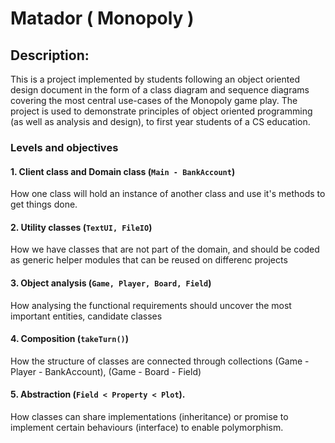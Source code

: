# Matador ( Monopoly )

## Description:
This is a project implemented by students following an object oriented design document in the form of a class diagram and sequence diagrams covering the most central use-cases of the Monopoly game play.
The project is used to demonstrate principles of object oriented programming (as well as analysis and design), to first year students of a CS education.


### Levels and objectives
#### 1. Client class and Domain class (```Main - BankAccount```)<br />
How one class will hold an instance of another class and use it's methods to get things done.
#### 2. Utility classes (```TextUI, FileIO```)<br />
How we have classes that are not part of the domain, and should be coded as generic helper modules that can be reused on differenc projects
#### 3. Object analysis (```Game, Player, Board, Field```)<br /> 
How analysing the functional requirements should uncover the most important entities, candidate classes  
#### 4. Composition (```takeTurn()```)<br />
How the structure of classes are connected through collections (Game - Player - BankAccount), (Game - Board - Field)
#### 5. Abstraction (```Field < Property < Plot```).<br />
How classes can share implementations (inheritance) or promise to implement certain behaviours (interface) to enable polymorphism.
